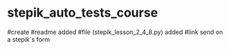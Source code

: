 # stepik_auto_tests_course 
#create
#readme added
#file (stepik_lesson_2_4_8.py) added
#link send on a stepik`s form
